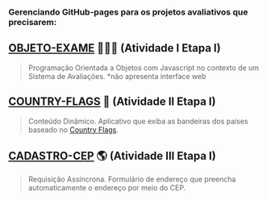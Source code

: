 ### Gerenciando GitHub-pages para os projetos avaliativos que precisarem:
## [OBJETO-EXAME](https://github.com/oiclai/ls-activities/blob/main/projetos-avaliativos/objetoExames.js) 👩🏻‍🏫 (Atividade I Etapa I)
  
> Programação Orientada a Objetos com Javascript no contexto de um Sistema de Avaliações. *não apresenta interface web
## [COUNTRY-FLAGS](https://oiclai.github.io/ls-activities/projetos-avaliativos/country-flags/) 🎌 (Atividade II Etapa I)

> Conteúdo Dinâmico. Aplicativo que exiba as bandeiras dos países baseado no [Country Flags](https://github.com/hampusborgos/country-flags).

## [CADASTRO-CEP](https://oiclai.github.io/ls-activities/projetos-avaliativos/cadastro-cep/) 🌎 (Atividade III Etapa I)

> Requisição Assíncrona. Formulário de endereço que preencha automaticamente o endereço por meio do CEP.
